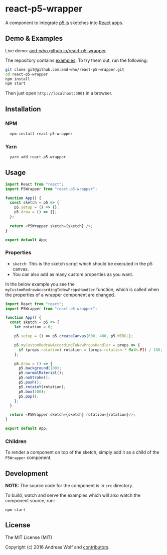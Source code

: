 # react-p5-wrapper

A component to integrate [p5.js](https://p5js.org/) sketches into [React](https://reactjs.org/) apps.

## Demo & Examples

Live demo: [and-who.github.io/react-p5-wrapper](http://and-who.github.io/react-p5-wrapper/)

The repository contains [examples](https://github.com/and-who/react-p5-wrapper/tree/master/example/src). To try them out, run the following:

```sh
git clone git@github.com:and-who/react-p5-wrapper.git
cd react-p5-wrapper
npm install
npm start
```

Then just open `http://localhost:3001` in a browser.

## Installation

### NPM

```sh
  npm install react-p5-wrapper
```

### Yarn

```sh
  yarn add react-p5-wrapper
```

## Usage

```js
import React from "react";
import P5Wrapper from "react-p5-wrapper";

function App() {
  const sketch = p5 => {
    p5.setup = () => {};
    p5.draw = () => {};
  };
  
  return <P5Wrapper sketch={sketch} />;
}

export default App;
```

### Properties

- `sketch`: This is the sketch script which should be executed in the p5 canvas.
- You can also add as many custom properties as you want.

In the below example you see the `myCustomRedrawAccordingToNewPropsHandler` function, which is called when the properties of a wrapper component are changed.

```js
import React from "react";
import P5Wrapper from "react-p5-wrapper";

function App() {
  const sketch = p5 => {
    let rotation = 0;

    p5.setup = () => p5.createCanvas(600, 400, p5.WEBGL);

    p5.myCustomRedrawAccordingToNewPropsHandler = props => {
      if (props.rotation) rotation = (props.rotation * Math.PI) / 180;
    };

    p5.draw = () => {
      p5.background(100);
      p5.normalMaterial();
      p5.noStroke();
      p5.push();
      p5.rotateY(rotation);
      p5.box(100);
      p5.pop();
    };
  }

  return <P5Wrapper sketch={sketch} rotation={rotation}/>;
}

export default App;
```

### Children

To render a component on top of the sketch, simply add it as a child of the `P5Wrapper` component.

## Development

**NOTE:** The source code for the component is in `src` directory.

To build, watch and serve the examples which will also watch the component source, run:

```
npm start
```

## License

The MIT License (MIT)

Copyright (c) 2016 Andreas Wolf and [contributors](https://github.com/and-who/react-p5-wrapper/graphs/contributors).

